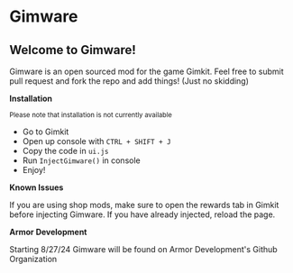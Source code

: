 # Gimware

## Welcome to Gimware!

Gimware is an open sourced mod for the game Gimkit. Feel free to submit pull request and fork the repo and add things! (Just no skidding)

**Installation**

<sub>Please note that installation is not currently available</sub>

- Go to Gimkit
- Open up console with ```CTRL + SHIFT + J```
- Copy the code in ```ui.js```
- Run ```InjectGimware()``` in console
- Enjoy!

**Known Issues**

If you are using shop mods, make sure to open the rewards tab in Gimkit before injecting Gimware. If you have already injected, reload  the page. 

**Armor Development**

Starting 8/27/24 Gimware will be found on Armor Development's Github Organization